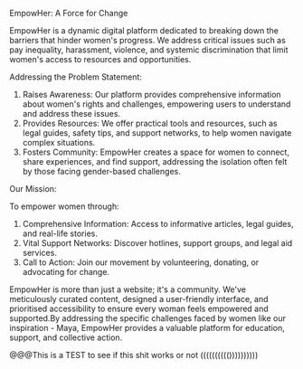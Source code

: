 EmpowHer: A Force for Change

EmpowHer is a dynamic digital platform dedicated to breaking down the barriers that hinder women's progress. We address critical issues such as pay inequality, harassment, violence, and systemic discrimination that limit women's access to resources and opportunities.

Addressing the Problem Statement:
  1. Raises Awareness: Our platform provides comprehensive information about women's rights and challenges, empowering users to understand and address these issues.
  2. Provides Resources: We offer practical tools and resources, such as legal guides, safety tips, and support networks, to help women navigate complex situations.
  3. Fosters Community: EmpowHer creates a space for women to connect, share experiences, and find support, addressing the isolation often felt by those facing gender-based challenges.

Our Mission:

To empower women through:
  1. Comprehensive Information: Access to informative articles, legal guides, and real-life stories.
  2. Vital Support Networks: Discover hotlines, support groups, and legal aid services.
  3. Call to Action: Join our movement by volunteering, donating, or advocating for change.

EmpowHer is more than just a website; it's a community. We've meticulously curated content, designed a user-friendly interface, and prioritised accessibility to ensure every woman feels empowered and supported.By addressing the specific challenges faced by women like our inspiration - Maya, EmpowHer provides a valuable platform for education, support, and collective action.


@@@This is a TEST to see if this shit works or not (((((((((())))))))))
